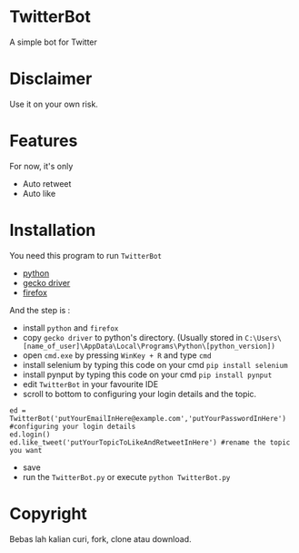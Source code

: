 # TwitterBot
A simple bot for Twitter

# Disclaimer
Use it on your own risk.

# Features
For now, it's only
* Auto retweet
* Auto like

# Installation
You need this program to run ```TwitterBot```
* [python](https://www.python.org/downloads/)
* [gecko driver](https://github.com/mozilla/geckodriver/releases/tag/v0.24.0)
* [firefox](https://www.mozilla.org/en-US/firefox/)

And the step is :
* install ```python``` and ```firefox```
* copy ```gecko driver``` to python's directory. (Usually stored in ```C:\Users\[name_of_user]\AppData\Local\Programs\Python\[python_version])```
* open ```cmd.exe``` by pressing ```WinKey + R``` and type ```cmd```
* install selenium by typing this code on your cmd
```pip install selenium```
* install pynput by typing this code on your cmd
```pip install pynput```
* edit ```TwitterBot``` in your favourite IDE
* scroll to bottom to configuring your login details and the topic.
```
ed = TwitterBot('putYourEmailInHere@example.com','putYourPasswordInHere') #configuring your login details
ed.login()
ed.like_tweet('putYourTopicToLikeAndRetweetInHere') #rename the topic you want
```
* save
* run the ```TwitterBot.py``` or execute
```python TwitterBot.py```

# Copyright
Bebas lah kalian curi, fork, clone atau download.
